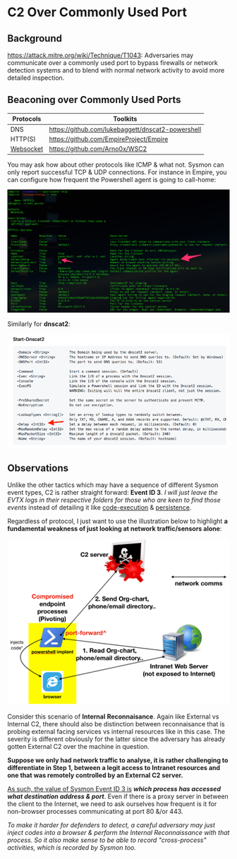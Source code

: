# C2 Over Commonly Used Port

## Background

https://attack.mitre.org/wiki/Technique/T1043: Adversaries may communicate over a commonly used port to bypass firewalls or network detection systems and to blend with normal network activity to avoid more detailed inspection.

## Beaconing over Commonly Used Ports

| Protocols                                            | Toolkits                                          |
| ---------------------------------------------------- | ------------------------------------------------- |
| DNS                                                  | https://github.com/lukebaggett/dnscat2-powershell |
| HTTP(S)                                              | https://github.com/EmpireProject/Empire           |
| [Websocket](https://en.wikipedia.org/wiki/WebSocket) | https://github.com/Arno0x/WSC2                    |

You may ask how about other protocols like ICMP & what not. Sysmon can only report successful TCP & UDP connections. For instance in Empire, you can configure how frequent the Powershell agent is going to call-home:

![](img/empirelistener.png)

Similarly for **dnscat2**:

![](img/dnscat2delay.png)

## Observations

Unlike the other tactics which may have a sequence of different Sysmon event types, C2 is rather straight forward: **Event ID 3**. *I will just leave the EVTX logs in their respective folders for those who are keen to find those events* instead of detailing it like [code-execution](https://github.com/jymcheong/SysmonResources/tree/master/6.%20Sample%20Data/stage%202%20(Get%20In)/2.%20run%20payloads) & [persistence](https://github.com/jymcheong/SysmonResources/tree/master/6.%20Sample%20Data/stage%202%20(Get%20In)/3.%20install%20payloads). 

Regardless of protocol, I just want to use the illustration below to highlight **a fundamental weakness of just looking at network traffic/sensors alone**:

![](img/internalreconn.jpeg)

Consider this scenario of **Internal** **Reconnaisance**. Again like External vs Internal C2, there should also be distinction between reconnaisance that is probing external facing services vs internal resources like in this case. The severity is different obviously for the latter since the adversary has already gotten External C2 over the machine in question.

**Suppose we only had network traffic to analyse, it is rather challenging to differentiate in Step 1, between a legit access to Intranet resources and one that was remotely controlled by an External C2 server.**

<u>As such, the value of Sysmon Event ID 3 is</u> ***which process has accessed what destination address & port***. Even if there is a proxy server in between the client to the Internet, we need to ask ourselves how frequent is it for non-browser processes communicating at port 80 &/or 443.

*To make it harder for defenders to detect, a careful adversary may just inject codes into a browser & perform the Internal Reconnaissance with that process. So it also make sense to be able to record "cross-process" activities, which is recorded by Sysmon too.*

